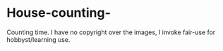 # House-counting-
Counting time.
 I have no copyright over the images, I invoke fair-use for hobbyst/learning use.
